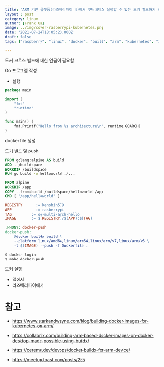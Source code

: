```yaml
---
title: 'ARM 기반 플랫폼(라즈베리파이 4)에서 쿠버네티스 실행할 수 있는 도커 빌드하기 (go app)'
layout : post
category: linux
author: [Frank Oh]
image: ../img/cover-rasberrypi-kubernetes.png
date: '2021-07-24T18:05:23.000Z'
draft: false
tags: ["raspberry", "linux", "docker", "build", "arm", "kubernetes", "image", "raspbian", "go", "golang", "라즈베리파이", "라즈비안", "도커", "이미지", "쿠버네티스", "고랭"]

---
```




도커 크로스 빌드에 대한 언급이 필요함

Go 프로그램 작성

- 실행

```go
package main

import (
	"fmt"
	"runtime"
)

func main() {
	fmt.Printf("Hello from %s architecture\n", runtime.GOARCH)
}

```



docker file 생성

도커 빌드 및 push


```dockerfile
FROM golang:alpine AS build
ADD . /buildspace
WORKDIR /buildspace
RUN go build -o helloworld ./...

FROM alpine
WORKDIR /app
COPY --from=build /buildspace/helloworld /app
CMD [ "/app/helloworld" ]

```



```makefile
REGISTRY 	  := kenshin579
APP    		  := rasberrypi
TAG         := go-multi-arch-hello
IMAGE       := $(REGISTRY)/$(APP):$(TAG)

.PHONY: docker-push
docker-push:
	@docker buildx build \
	--platform linux/amd64,linux/arm64,linux/arm/v7,linux/arm/v6 \
	-t $(IMAGE) --push -f Dockerfile .

```



```bash
$ docker login
$ make docker-push
```

도커 실행

- 맥에서 
- 라즈베리파이에서








# 참고

- https://www.starkandwayne.com/blog/building-docker-images-for-kubernetes-on-arm/

- https://collabnix.com/building-arm-based-docker-images-on-docker-desktop-made-possible-using-buildx/

- https://cereme.dev/devops/docker-buildx-for-arm-device/

- https://meetup.toast.com/posts/255

  
